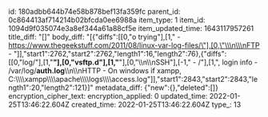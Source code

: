 id: 180adbb644b74e58b878bef13fa359fc
parent_id: 0c864413af714214b02bfcda0ee6988a
item_type: 1
item_id: 1094d9f035074e3a8ef344a61a88cf5e
item_updated_time: 1643117957261
title_diff: "[]"
body_diff: "[{\"diffs\":[[0,\"o trying\"],[1,\" - https://www.thegeekstuff.com/2011/08/linux-var-log-files/\"],[0,\"\\\n\\\nFTP - \"]],\"start1\":2762,\"start2\":2762,\"length1\":16,\"length2\":76},{\"diffs\":[[0,\"log/\"],[1,\"**\"],[0,\"vsftp.d\"],[1,\"**\"],[0,\"\\\n\\\nSSH\"],[-1,\" - /\"],[1,\", login info - /var/log/**auth.log**\\\n\\\nHTTP - On windows if xampp, C:\\\\\\\\xampp\\\\\\\\apache\\\\\\\\logs\\\\\\\\access.log\"]],\"start1\":2843,\"start2\":2843,\"length1\":20,\"length2\":121}]"
metadata_diff: {"new":{},"deleted":[]}
encryption_cipher_text: 
encryption_applied: 0
updated_time: 2022-01-25T13:46:22.604Z
created_time: 2022-01-25T13:46:22.604Z
type_: 13